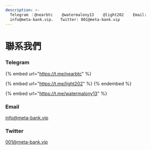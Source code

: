 ```yaml
---
description: >-
  Telegram ：@nearbtc    @watermalony13    @light202    Email:
  info@meta-bank.vip.   Twitter: 001@meta-bank.vip
---
```


# 聯系我們

### Telegram

{% embed url="https://t.me/nearbtc" %}

{% embed url="https://t.me/light202" %}
&#x20;
{% endembed %}

{% embed url="https://t.me/watermalony13" %}

### Email

info@meta-bank.vip

### Twitter

001@meta-bank.vip
